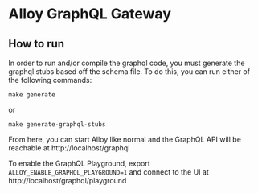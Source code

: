 # Alloy GraphQL Gateway

## How to run

In order to run and/or compile the graphql code, you must generate the graphql stubs based off
the schema file. To do this, you can run either of the following commands:

```
make generate
```
or
```
make generate-graphql-stubs
```

From here, you can start Alloy like normal and the GraphQL API will be reachable at
http://localhost/graphql

To enable the GraphQL Playground, export `ALLOY_ENABLE_GRAPHQL_PLAYGROUND=1` and connect to the UI
at http://localhost/graphql/playground
